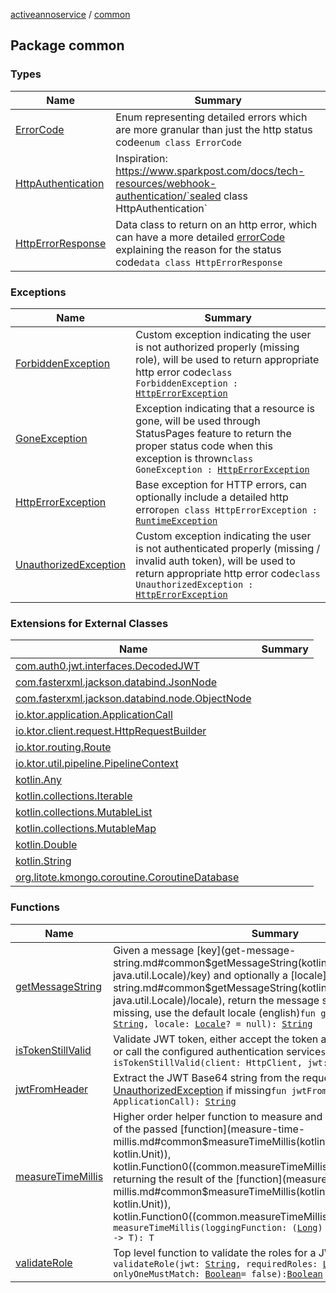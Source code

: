 [activeannoservice](../index.md) / [common](./index.md)

## Package common

### Types

| Name | Summary |
|---|---|
| [ErrorCode](-error-code/index.md) | Enum representing detailed errors which are more granular than just the http status code`enum class ErrorCode` |
| [HttpAuthentication](-http-authentication/index.md) | Inspiration: https://www.sparkpost.com/docs/tech-resources/webhook-authentication/`sealed class HttpAuthentication` |
| [HttpErrorResponse](-http-error-response/index.md) | Data class to return on an http error, which can have a more detailed [errorCode](-http-error-response/error-code.md) explaining the reason for the status code`data class HttpErrorResponse` |

### Exceptions

| Name | Summary |
|---|---|
| [ForbiddenException](-forbidden-exception/index.md) | Custom exception indicating the user is not authorized properly (missing role), will be used to return appropriate http error code`class ForbiddenException : `[`HttpErrorException`](-http-error-exception/index.md) |
| [GoneException](-gone-exception/index.md) | Exception indicating that a resource is gone, will be used through StatusPages feature to return the proper status code when this exception is thrown`class GoneException : `[`HttpErrorException`](-http-error-exception/index.md) |
| [HttpErrorException](-http-error-exception/index.md) | Base exception for HTTP errors, can optionally include a detailed http error`open class HttpErrorException : `[`RuntimeException`](https://kotlinlang.org/api/latest/jvm/stdlib/kotlin/-runtime-exception/index.html) |
| [UnauthorizedException](-unauthorized-exception/index.md) | Custom exception indicating the user is not authenticated properly (missing / invalid auth token), will be used to return appropriate http error code`class UnauthorizedException : `[`HttpErrorException`](-http-error-exception/index.md) |

### Extensions for External Classes

| Name | Summary |
|---|---|
| [com.auth0.jwt.interfaces.DecodedJWT](com.auth0.jwt.interfaces.-decoded-j-w-t/index.md) |  |
| [com.fasterxml.jackson.databind.JsonNode](com.fasterxml.jackson.databind.-json-node/index.md) |  |
| [com.fasterxml.jackson.databind.node.ObjectNode](com.fasterxml.jackson.databind.node.-object-node/index.md) |  |
| [io.ktor.application.ApplicationCall](io.ktor.application.-application-call/index.md) |  |
| [io.ktor.client.request.HttpRequestBuilder](io.ktor.client.request.-http-request-builder/index.md) |  |
| [io.ktor.routing.Route](io.ktor.routing.-route/index.md) |  |
| [io.ktor.util.pipeline.PipelineContext](io.ktor.util.pipeline.-pipeline-context/index.md) |  |
| [kotlin.Any](kotlin.-any/index.md) |  |
| [kotlin.collections.Iterable](kotlin.collections.-iterable/index.md) |  |
| [kotlin.collections.MutableList](kotlin.collections.-mutable-list/index.md) |  |
| [kotlin.collections.MutableMap](kotlin.collections.-mutable-map/index.md) |  |
| [kotlin.Double](kotlin.-double/index.md) |  |
| [kotlin.String](kotlin.-string/index.md) |  |
| [org.litote.kmongo.coroutine.CoroutineDatabase](org.litote.kmongo.coroutine.-coroutine-database/index.md) |  |

### Functions

| Name | Summary |
|---|---|
| [getMessageString](get-message-string.md) | Given a message [key](get-message-string.md#common$getMessageString(kotlin.String, java.util.Locale)/key) and optionally a [locale](get-message-string.md#common$getMessageString(kotlin.String, java.util.Locale)/locale), return the message string. If the locale is missing, use the default locale (english)`fun getMessageString(key: `[`String`](https://kotlinlang.org/api/latest/jvm/stdlib/kotlin/-string/index.html)`, locale: `[`Locale`](https://docs.oracle.com/javase/6/docs/api/java/util/Locale.html)`? = null): `[`String`](https://kotlinlang.org/api/latest/jvm/stdlib/kotlin/-string/index.html) |
| [isTokenStillValid](is-token-still-valid.md) | Validate JWT token, either accept the token as valid by configuration or call the configured authentication service`suspend fun isTokenStillValid(client: HttpClient, jwt: `[`String`](https://kotlinlang.org/api/latest/jvm/stdlib/kotlin/-string/index.html)`): `[`Boolean`](https://kotlinlang.org/api/latest/jvm/stdlib/kotlin/-boolean/index.html) |
| [jwtFromHeader](jwt-from-header.md) | Extract the JWT Base64 string from the request header or throw [UnauthorizedException](-unauthorized-exception/index.md) if missing`fun jwtFromHeader(call: ApplicationCall): `[`String`](https://kotlinlang.org/api/latest/jvm/stdlib/kotlin/-string/index.html) |
| [measureTimeMillis](measure-time-millis.md) | Higher order helper function to measure and log the execution time of the passed [function](measure-time-millis.md#common$measureTimeMillis(kotlin.Function1((kotlin.Long, kotlin.Unit)), kotlin.Function0((common.measureTimeMillis.T)))/function) while returning the result of the [function](measure-time-millis.md#common$measureTimeMillis(kotlin.Function1((kotlin.Long, kotlin.Unit)), kotlin.Function0((common.measureTimeMillis.T)))/function)`fun <T> measureTimeMillis(loggingFunction: (`[`Long`](https://kotlinlang.org/api/latest/jvm/stdlib/kotlin/-long/index.html)`) -> `[`Unit`](https://kotlinlang.org/api/latest/jvm/stdlib/kotlin/-unit/index.html)`, function: () -> T): T` |
| [validateRole](validate-role.md) | Top level function to validate the roles for a JWT`fun validateRole(jwt: `[`String`](https://kotlinlang.org/api/latest/jvm/stdlib/kotlin/-string/index.html)`, requiredRoles: `[`List`](https://kotlinlang.org/api/latest/jvm/stdlib/kotlin.collections/-list/index.html)`<`[`String`](https://kotlinlang.org/api/latest/jvm/stdlib/kotlin/-string/index.html)`>, onlyOneMustMatch: `[`Boolean`](https://kotlinlang.org/api/latest/jvm/stdlib/kotlin/-boolean/index.html)` = false): `[`Boolean`](https://kotlinlang.org/api/latest/jvm/stdlib/kotlin/-boolean/index.html) |

